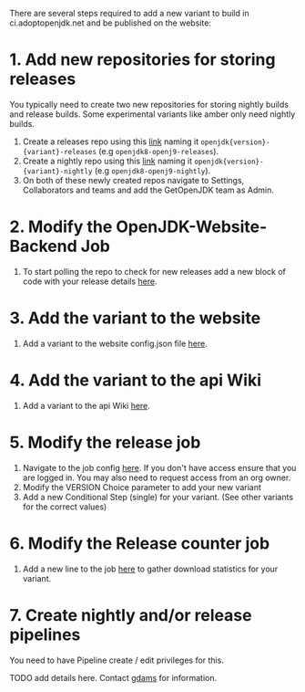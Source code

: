 There are several steps required to add a new variant to build in ci.adoptopenjdk.net and be published on the website:

# 1. Add new repositories for storing releases

You typically need to create two new repositories for storing nightly builds and release builds. Some experimental variants like amber only need nightly builds.

1. Create a releases repo using this [link](https://github.com/organizations/AdoptOpenJDK/repositories/new) naming it `openjdk{version}-{variant}-releases` (e.g `openjdk8-openj9-releases`).
2. Create a nightly repo using this [link](https://github.com/organizations/AdoptOpenJDK/repositories/new) naming it `openjdk{version}-{variant}-nightly` (e.g `openjdk8-openj9-nightly`).
3. On both of these newly created repos navigate to Settings, Collaborators and teams and add the GetOpenJDK team as Admin.

# 2. Modify the OpenJDK-Website-Backend Job

1. To start polling the repo to check for new releases add a new block of code with your release details [here](https://github.com/AdoptOpenJDK/openjdk-website-backend/blob/master/sbin/checkApi.sh#L25-L31).

# 3. Add the variant to the website

1. Add a variant to the website config.json file [here](https://github.com/AdoptOpenJDK/openjdk-website/blob/master/src/json/config.json#L4-L7).

# 4. Add the variant to the api Wiki

1. Add a variant to the api Wiki [here](https://github.com/AdoptOpenJDK/openjdk-api#path-options).

# 5. Modify the release job

1. Navigate to the job config [here](https://ci.adoptopenjdk.net/job/openjdk_release_tool/configure). If you don't have access ensure that you are logged in. You may also need to request access from an org owner.
2. Modify the VERSION Choice parameter to add your new variant
3. Add a new Conditional Step (single) for your variant. (See other variants for the correct values)

# 6. Modify the Release counter job
1. Add a new line to the job [here](https://ci.adoptopenjdk.net/job/release_counter/configure) to gather download statistics for your variant.

# 7. Create nightly and/or release pipelines

You need to have Pipeline create / edit privileges for this.

TODO add details here. Contact [gdams](https://github.com/gdams) for information.

